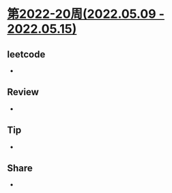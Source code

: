 # [第2022-20周(2022.05.09 - 2022.05.15)](https://github.com/vjudge/ARTS/blob/master/2022/2022-20.md)

## leetcode
*


## Review
* 


## Tip
*


## Share
*
